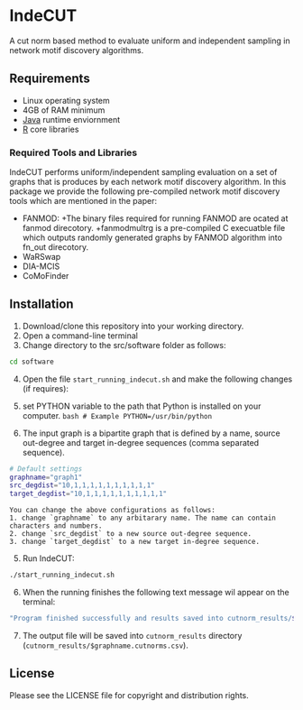 # IndeCUT
A cut norm based method to evaluate uniform and independent sampling in network motif discovery algorithms.

## Requirements
+ Linux operating system
+ 4GB of RAM minimum
+ [Java](https://java.com/en/download/) runtime enviornment 
+ [R](www.r-project.org) core libraries

### Required Tools and Libraries
IndeCUT performs uniform/independent sampling evaluation on a set of graphs that is produces by each network motif discovery algorithm. In this package we provide the following pre-compiled network motif discovery tools which are mentioned in the paper:

+ FANMOD: 
  +The binary files required for running FANMOD are ocated at fanmod direcotory.
  +fanmodmultrg is a pre-compiled C execuatble file which outputs randomly generated graphs by FANMOD algorithm into fn_out direcotory.
+ WaRSwap
+ DIA-MCIS
+ CoMoFinder

## Installation
1. Download/clone this repository into your working directory. 
2. Open a command-line terminal
3. Change directory to the src/software folder as follows:
  ```bash
  cd software
  ```
  
4. Open the file `start_running_indecut.sh` and make the following changes (if requires):
  1. set PYTHON variable to the path that Python is installed on your computer.
    ```bash
    # Example
    PYTHON=/usr/bin/python
    ```
    
  2. The input graph is a bipartite graph that is defined by a name, source out-degree and target in-degree sequences (comma separated sequence). 
  ```bash
  # Default settings
  graphname="graph1"
  src_degdist="10,1,1,1,1,1,1,1,1,1,1"
  target_degdist="10,1,1,1,1,1,1,1,1,1,1"
  ```
  
    You can change the above configurations as follows: 
    1. change `graphname` to any arbitarary name. The name can contain characters and numbers. 
    2. change `src_degdist` to a new source out-degree sequence. 
    3. change `target_degdist` to a new target in-degree sequence.

5. Run IndeCUT:
  ```bash
  ./start_running_indecut.sh
  ```
6. When the running finishes the following text message wil appear on the terminal:
  ```bash
  "Program finished successfully and results saved into cutnorm_results/$graphname.cutnorms.csv file!"
  ```
  
7. The output file will be saved into `cutnorm_results` directory (`cutnorm_results/$graphname.cutnorms.csv`).

## License
Please see the LICENSE file for copyright and distribution rights.


